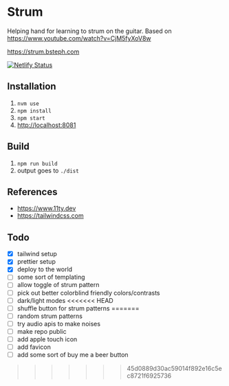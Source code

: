 # Strum

Helping hand for learning to strum on the guitar. Based on <https://www.youtube.com/watch?v=CjM5fyXoV8w>

<https://strum.bsteph.com>

[![Netlify Status](https://api.netlify.com/api/v1/badges/cecf8501-8458-495e-a9d6-75211e041e71/deploy-status)](https://app.netlify.com/sites/fervent-leakey-947339/deploys)

## Installation

1. `nvm use`
2. `npm install`
3. `npm start`
4. <http://localhost:8081>

## Build

1. `npm run build`
2. output goes to `./dist`

## References

- <https://www.11ty.dev>
- <https://tailwindcss.com>

## Todo

- [x] tailwind setup
- [x] prettier setup
- [x] deploy to the world
- [ ] some sort of templating
- [ ] allow toggle of strum pattern
- [ ] pick out better colorblind friendly colors/contrasts
- [ ] dark/light modes
<<<<<<< HEAD
- [ ] shuffle button for strum patterns
=======
- [ ] random strum patterns
- [ ] try audio apis to make noises
- [ ] make repo public
- [ ] add apple touch icon
- [ ] add favicon
- [ ] add some sort of buy me a beer button
>>>>>>> 45d0889d30ac59014f892e16c5ec8721f6925736
